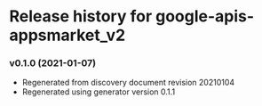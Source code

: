 # Release history for google-apis-appsmarket_v2

### v0.1.0 (2021-01-07)

* Regenerated from discovery document revision 20210104
* Regenerated using generator version 0.1.1


